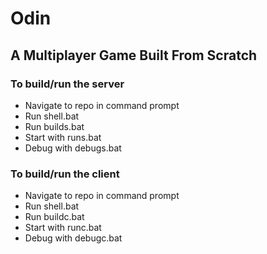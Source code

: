 # Odin
## A Multiplayer Game Built From Scratch

### To build/run the server
* Navigate to repo in command prompt
* Run shell.bat
* Run builds.bat
* Start with runs.bat
* Debug with debugs.bat

### To build/run the client
* Navigate to repo in command prompt
* Run shell.bat
* Run buildc.bat
* Start with runc.bat
* Debug with debugc.bat
